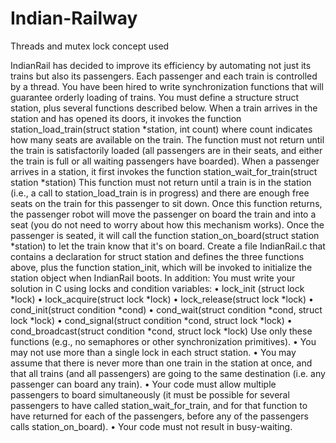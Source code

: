 # Indian-Railway
Threads and mutex lock concept used


IndianRail has decided to improve its efficiency by automating not just its trains but also its
passengers. Each passenger and each train is controlled by a thread. You have been hired to write
synchronization functions that will guarantee orderly loading of trains. You must define a
structure struct station, plus several functions described below.
When a train arrives in the station and has opened its doors, it invokes the function
station_load_train(struct station *station, int count)
where count indicates how many seats are available on the train. The function must not return
until the train is satisfactorily loaded (all passengers are in their seats, and either the train is full
or all waiting passengers have boarded).
When a passenger arrives in a station, it first invokes the function
station_wait_for_train(struct station *station)
This function must not return until a train is in the station (i.e., a call to station_load_train is
in progress) and there are enough free seats on the train for this passenger to sit down. Once this
function returns, the passenger robot will move the passenger on board the train and into a seat
(you do not need to worry about how this mechanism works). Once the passenger is seated, it
will call the function
station_on_board(struct station *station)
to let the train know that it's on board.
Create a file IndianRail.c that contains a declaration for struct station and defines the three
functions above, plus the function station_init, which will be invoked to initialize the station
object when IndianRail boots. In addition:
You must write your solution in C using locks and condition variables:
• lock_init (struct lock *lock)
• lock_acquire(struct lock *lock)
• lock_release(struct lock *lock)
• cond_init(struct condition *cond)
• cond_wait(struct condition *cond, struct lock *lock)
• cond_signal(struct condition *cond, struct lock *lock)
• cond_broadcast(struct condition *cond, struct lock *lock)
Use only these functions (e.g., no semaphores or other synchronization primitives).
• You may not use more than a single lock in each struct station.
• You may assume that there is never more than one train in the station at once, and that all
trains (and all passengers) are going to the same destination (i.e. any passenger can board
any train).
• Your code must allow multiple passengers to board simultaneously (it must be possible
for several passengers to have called station_wait_for_train, and for that function to
have returned for each of the passengers, before any of the passengers calls
station_on_board).
• Your code must not result in busy-waiting.
